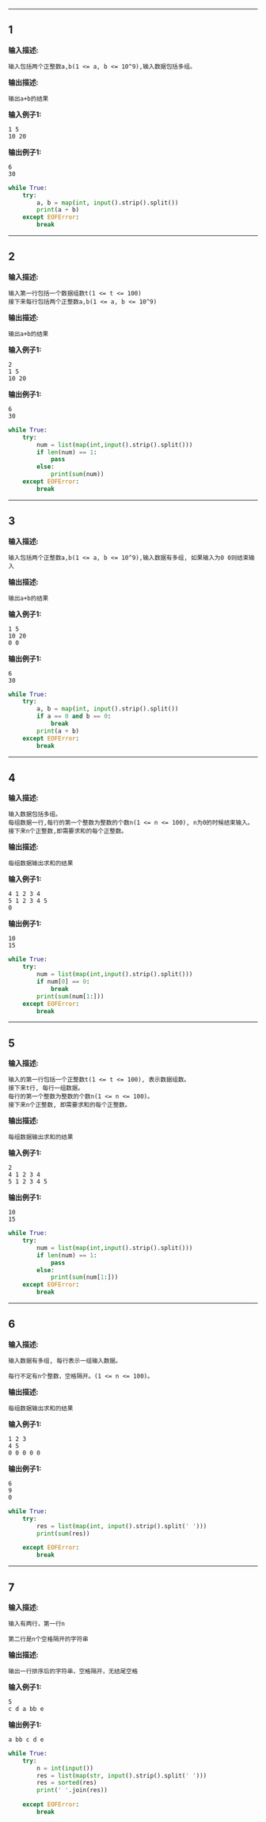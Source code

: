 

------



## 1

**输入描述:**

```
输入包括两个正整数a,b(1 <= a, b <= 10^9),输入数据包括多组。
```

**输出描述:**

```
输出a+b的结果
```

**输入例子1:**

```
1 5
10 20
```

**输出例子1:**

```
6
30
```





```python
while True:
    try:
        a, b = map(int, input().strip().split())
        print(a + b)
    except EOFError:
        break
```



------



## 2

**输入描述:**

```
输入第一行包括一个数据组数t(1 <= t <= 100)
接下来每行包括两个正整数a,b(1 <= a, b <= 10^9)
```

**输出描述:**

```
输出a+b的结果
```

**输入例子1:**

```
2
1 5
10 20
```

**输出例子1:**

```
6
30
```





```python
while True:
    try:
        num = list(map(int,input().strip().split()))
        if len(num) == 1:
            pass
        else:
            print(sum(num))
    except EOFError:
        break
```



------



## 3

**输入描述:**

```
输入包括两个正整数a,b(1 <= a, b <= 10^9),输入数据有多组, 如果输入为0 0则结束输入
```

**输出描述:**

```
输出a+b的结果
```

**输入例子1:**

```
1 5
10 20
0 0
```

**输出例子1:**

```
6
30
```





```python
while True:
    try:
        a, b = map(int, input().strip().split())
        if a == 0 and b == 0:
            break
        print(a + b)
    except EOFError:
        break 
```



------



## 4

**输入描述:**

```
输入数据包括多组。
每组数据一行,每行的第一个整数为整数的个数n(1 <= n <= 100), n为0的时候结束输入。
接下来n个正整数,即需要求和的每个正整数。
```

**输出描述:**

```
每组数据输出求和的结果
```

**输入例子1:**

```
4 1 2 3 4
5 1 2 3 4 5
0
```

**输出例子1:**

```
10
15
```





```python
while True:
    try:
        num = list(map(int,input().strip().split()))
        if num[0] == 0:
            break
        print(sum(num[1:]))
    except EOFError:
        break
```

------



## 5

**输入描述:**

```
输入的第一行包括一个正整数t(1 <= t <= 100), 表示数据组数。
接下来t行, 每行一组数据。
每行的第一个整数为整数的个数n(1 <= n <= 100)。
接下来n个正整数, 即需要求和的每个正整数。
```

**输出描述:**

```
每组数据输出求和的结果
```

**输入例子1:**

```
2
4 1 2 3 4
5 1 2 3 4 5
```

**输出例子1:**

```
10
15
```

```python
while True:
    try:
        num = list(map(int,input().strip().split()))
        if len(num) == 1:
            pass
        else:
            print(sum(num[1:]))
    except EOFError:
        break
```



------



## 6

**输入描述:**

```
输入数据有多组, 每行表示一组输入数据。

每行不定有n个整数，空格隔开。(1 <= n <= 100)。
```

**输出描述:**

```
每组数据输出求和的结果
```

**输入例子1:**

```
1 2 3
4 5
0 0 0 0 0
```

**输出例子1:**

```
6
9
0
```





```python
while True:
    try:
        res = list(map(int, input().strip().split(' ')))
        print(sum(res))

    except EOFError:
        break
```



------



## 7

**输入描述:**

```
输入有两行，第一行n

第二行是n个空格隔开的字符串
```

**输出描述:**

```
输出一行排序后的字符串，空格隔开，无结尾空格
```

**输入例子1:**

```
5
c d a bb e
```

**输出例子1:**

```
a bb c d e
```





```python
while True:
    try:
        n = int(input())
        res = list(map(str, input().strip().split(' ')))
        res = sorted(res)
        print(' '.join(res))

    except EOFError:
        break
```

